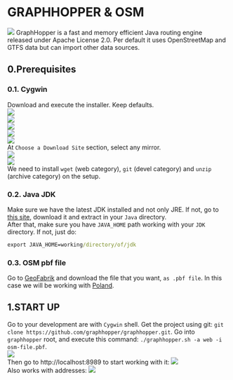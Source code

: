# GRAPHHOPPER & OSM
![](./img/grp1.png)
GraphHopper is a fast and memory efficient Java routing engine released under Apache License 2.0. Per default it uses OpenStreetMap and GTFS data but can import other data sources.

## 0.Prerequisites
### 0.1. Cygwin
Download and execute the installer. Keep defaults.  
![](./img/instalacion_cygwin_1.PNG)  
![](./img/instalacion_cygwin_2.PNG)  
![](./img/instalacion_cygwin_3.PNG)  
![](./img/instalacion_cygwin_4.PNG)  
![](./img/instalacion_cygwin_5.PNG)  
 At `Choose a Download Site` section, select any mirror.  
 ![](./img/instalacion_cygwin_6.PNG)  
 ![](./img/instalacion_cygwin_7.PNG)  
We need to install `wget` (web category), `git` (devel category) and `unzip` (archive category) on the setup.  

### 0.2. Java JDK
Make sure we have the latest JDK installed and not only JRE. If not, go to [this site](https://sourceforge.net/projects/openjdkportable/), download it and extract in your `Java` directory.  
After that, make sure you have `JAVA_HOME` path working with your `JDK` directory. If not, just do:
```cmd
export JAVA_HOME=working/directory/of/jdk
```
### 0.3. OSM pbf file
Go to [GeoFabrik](https://download.geofabrik.de/) and download the file that you want, `as .pbf file`. In this case we will be working with [Poland](http://download.geofabrik.de/europe/poland-latest.osm.pbf).

## 1.START UP
Go to your development are with `Cygwin` shell. Get the project using git: `git clone https://github.com/graphhopper/graphhopper.git`.
Go into `graphhopper` root, and execute this command:
`./graphhopper.sh -a web -i osm-file.pbf`.  
![](./img/graphhopper.png)  
Then go to http://localhost:8989 to start working with it:
![](./img/graphhopper_1.png)  
Also works with addresses:
![](./img/graphhopper_2.png)  
